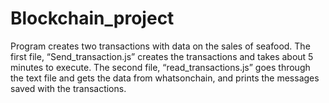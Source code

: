 # Blockchain_project
Program creates two transactions with data on the sales of seafood. The first file, 
“Send_transaction.js” creates the transactions and takes about 5 minutes to execute.
The second file, “read_transactions.js” goes through the text file and gets the data from 
whatsonchain, and prints the messages saved with the transactions.
